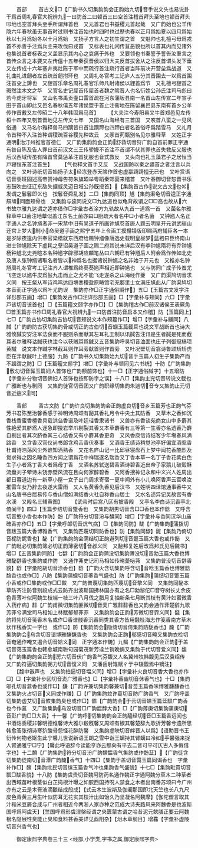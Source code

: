<!-- { "loadSidebar": true } -->









　　首部
　　首古文□【广韵书久切集韵韵会正韵始九切音手说文头也易说卦干爲首周礼春官大祝辨九一曰防首二曰顿首三曰空首注稽首拜头至地也顿首拜头叩地也空首拜头至手所谓拜首也　又元首君也书益稷元首起哉　又广韵始也公羊传隐六年春秋虽无事首时过则书注首始也时四时也过歴也春以正月爲始夏以四月爲始秋以七月爲始冬以十月爲始　又扬子方言人之初生谓之首　又魁帅也礼檀弓毋爲戎首不亦善乎注爲兵主来攻伐曰戎首　又标表也礼闲传苴恶貌也所以首其内而见诸外也集说首者标表之义盖显示其内心之哀痛于外也　又要领也书秦誓予誓告汝羣言之首传众言之本要又左传僖十五年秦获晋侯以归大夫反首拔舍从之注反首谓头发下垂　又左传成十六年塞井夷灶陈于军中而疏行首注疏行首者当阵前决开营垒爲战道　又礼曲礼进劒者左首疏首劒拊环也　又周礼冬官考工记庐人五分其晋围去一以爲首围注首殳上鐏也　又貍首乐章名周礼春官乐师凡射诸侯以貍首爲节　又礼檀弓貍首之斑然注木文之华　又官名史记犀首传犀首者魏之隂晋人也名衍姓公孙氏注司马彪曰若今虎牙将军　又山名书禹贡壷口雷首疏在河东蒲坂县南一名首山左传宣二年宣子田于首山即此又邑名春秋僖五年诸侯盟于首止注衞地在陈留襄邑县东南有首乡公羊传作首戴又左传昭二十八年韩固爲马首】
　　【大夫注今寿阳县又牛首郑邑见左传桓十四年又刳首晋地见左传文七年　又国名山海经有三首国　又咳首八蛮之一见风俗通　又马名尔雅释兽马四蹢皆曰首注蹢蹄也四蹄白者名首俗呼爲踏雪马　又礼月令首种不入注首种谓稷疏百谷稷先种故云　又豕首茢甄别名见尔雅释草　又姓正字通明治汀州推官首德仁　又广韵集韵韵会正韵舒救切音狩广韵自首前罪正字通有咎自陈及告人罪曰首前汉文三王传骄嫚不首注不首谓不伏其罪也首失救反又服也后汉西域传虽有降首曾莫惩革注首犹服也音式救反　又头向也礼玉藻君子之居恒当戸寝恒东首注首生】
　　【气也释文首手又反　又战国防以秦之疆首之者注言以兵向之　又叶诗纸切音始扬子太经冻登赤天隂作首也虚羸踦踦擅无已也　又叶赏语切音黍班固述高帝赞神母告符朱旗廼举粤蹈秦郊婴来稽首　又叶舂御切音恕晋书乐志鼓吹曲征辽东敌失据威灵迈日域公孙旣授首】【集韵首古作说文古文也巛发谓之鬊鬊即巛也　按鬊音舜乱发】二□【集韵同顶】馗【集韵渠龟切音逵正字通頯頄同面颊骨也　又集韵与逵同说文□九达道也似龟背故谓之□□高也故从六书故尔雅九达谓之逵亦借作□字彚古者涂方九轨故从九首一道爲一首　又菌名尔雅释草中□菌注地蕈似盖江东名土菌亦曰□厨疏大者名中□小者名菌　又钟馗人名正字通人之名钟馗者非一宋禁中旧有吴道子所画钟馗卷首唐人题云明皇开元讲武骊山还宫上梦大制小命吴道子画之熙宁五年上令画工摸搨锓版印赐两府辅臣各一本是岁除夜遣内供奉官梁楷就东西府给赐钟馗像唐逸史载明皇昼梦蓝袍曰臣终南山进士钟馗除天下虚耗之孽诏吴道子画之赐二府其说未详后汉有李钟馗隋将有乔钟馗杨钟馗北史尧暄本名钟馗字辟邪胡应麟笔丛曰六朝已有钟馗后人附会爲作传如北史及唐人张钟馗诸取名者皆以神爲名也据诸说钟馗之名非始于开元也　又椎亦名钟馗周礼冬官考工记注齐人谓椎爲终葵葵馗声相近即钟馗也　又与防同广成子传蚩尤飞空走以馗牛皮爲鼔九击而止之尤不能飞走遂杀之山海经作夔　又广韵渠鸠切音求义同　按王粲从军诗鸡鸣达四境黍稷盈原畴馆宅充鄽里士女满庄馗此从广韵渠鸠切本音而正字通以爲叶尤韵误　集韵亦作□正字通俗譌作】五□【玉篇古文发字注详髟部五画】增□【集韵发古作□注详髟部五画】□【字彚补与颊同】六□【字彚戸该切音该首也】□【玉篇籀文颐字亦作□】□【集韵稽古作□前汉诸侯王表厥角□首玉篇亦书作□周礼春官大祝辨九一曰防首注防音启本又作稽】防【玉篇同上】七□【广韵古协切集韵吉协切音颊说文本作颊籀作□】增□【字彚补与黼同】八馘【广韵韵防古获切集韵骨或切正韵古伯切音蝈玉篇截耳也说文军战断首也诗大雅攸馘安安注军法获而不服则杀而献其左耳礼王制以讯馘告注讯是生者馘是死而截耳者尔雅释诂馘获也注今以获贼耳爲馘又五音集韵呼狊切音洫面也庄子列御冦槁项黄馘　说文本作聝字林截耳则作耳旁献首则作首旁　又叶况壁切音翕诗鲁颂矫矫虎臣在泮献馘叶上德服】九防【广韵书久切集韵始九切音手玉篇人初生子集韵产而不疈谓之防】□【玉篇籀文颜字】增□【字彚补与顿同见六书统】十防【广韵集韵敷勿切音髴玉篇妇人首饰也广韵额前饰也】十一□【正字通俗馘字】十五增防【字彚补分物切音佛妇人首饰也按即防字之误】十八□【集韵主兖切音转说文截也广雅断也与剸同　又集韵徒官切音团又广韵职缘切集韵朱遄切音专又集韵止元切音近遄义同】






　　香部
　　香古文防【广韵许良切集韵韵会正韵虚良切音乡玉篇芳也正韵气芬芳书君陈至治馨香感于神明诗周颂有飶其香礼月令中央土其防香　又草木之香如沉香栈香蜜香檀香具载洪刍香谱及叶廷珪香隶诸书　又兽亦有香谈苑商女山中多麝其性絶爱其脐爲人逐急即投岩举爪剔裂其香又本草麝香有三等第一生香亦名遗香乃麝自剔出者其次脐香其三心结香又有小麝其香更奇　又风香庾信诗结客少年塲春风满路香　又含香汉官仪尚书郞含鸡舌香伏奏事　又酒香王绩诗稍觉池亭好偏宜酒瓮香杜甫诗浩荡风尘外谁知酒熟香　又花名庐山记一比邱昼寝盘石上梦中闻花香酷烈及觉求得之因名睡香四方闻之谓爲花中祥瑞遂名瑞香又丁香本草一名丁子香花紫白色生子小者爲丁香大者爲母丁香　又酒名苏轼送碧香酒诗碧香近出帝子家鹅儿破殻酥流盎刘子翚诗未饶赤壁风流在且向何家醉碧香　又阿香搜神记永和中义兴人姓周出都日暮道边有一新草小屋一女子出门周求寄宿一更中闻外有小儿唤阿香声云官唤汝推雷车女乃辞去夜遂大雷雨　又人名黄香仇香见后汉书　又姓明四译馆通事香牛又山名唐书白居易传与香山僧如满结香火社自称香山居士　又水名述异记吴故宫有香水溪　又殿名三辅黄图】
　　【武帝时后宫八区有披香殿　又亭名李白诗沉香亭北倚阑干】四□【玉篇步结切音蹩香也　又集韵胡男切音含□□香也本作馠　又呼含切音憨小香也本作防】馚【广韵符分切音汾与馩同】增□【字彚补与香同汉华山庙碑香亦作□】五□【字彚呼郞切音炕气病】□【集韵同防】馛【广韵集韵蒲拨切音跋玉篇大香博雅香气　又集韵匹蔑切同防香也】防【集韵同馞】馜【集韵乃倚切音柅防馜香也】馝【广韵集韵韵会蒲结切正韵避列切音蹩玉篇大香也或作飶　又广韵毗必切集韵簿必切正韵薄密切音邲义同　又馝邦复姓后改爲邦氏见后魏书】增□【五音集韵同防】七馞【广韵韵会正韵蒲没切集韵薄没切音勃玉篇大香也博雅馝馞香也集韵或作防　又通作茀史记司马相如传晻薆咇茀　又集韵普没切音馞香貌】馟【字彚陀胡切音涂香也】馠【广韵火含切集韵呼含切音唅玉篇香也博雅馠馠香也或作□】八防【集韵蒲蠓切音菶香气盛也】防【广韵集韵蒲结切音蹩玉篇小香或作□集韵或作□□馛　又广韵普蔑切集韵匹蔑切音撆义同　又集韵同馝本草防齐注防音别段成式云防齐出波斯国拂林国亦有之名□勃黎佗□音夺树长丈余皮色青薄叶似阿魏生枝端一枝三叶八月伐之腊月复抽新条七月断其枝有黄汁如蜜微香入药疗病】馡【广韵甫微切集韵匪微切音奜广雅馡馡香也又韵会通作菲楚辞九歌芳菲兮满堂司马相如上林赋郁郁菲菲　又集韵韵会正韵芳微切音霏义同】馢【集韵将先切音笺香木名或作□香谱醆香沉香同类其香方皆用馢桂海志作笺香南方草木状作栈香实一字也　或作□】防【集韵韵会隐绮切音倚集韵防馜香也】馣【广韵集韵韵会乌含切音谙博雅馣馣香也　又集韵韵会正韵邬感切音晻又集韵衣检切音奄通作唵又遏合切音姶义同　正字通本作馣】九馤【广韵集韵韵会正韵于盖切音蔼玉篇香也韩愈城南聮句园菊茂新芳迳兰销晚馤又集韵于代切音爱义同】馥【广韵集韵韵会正韵房六切音伏广韵香气芬馥又人名冀州牧韩馥见后汉袁绍传　又广韵符逼切集韵弼力切音愎义同　又潘岳射雉赋彳亍中辍馥焉中镝注】
　　【馥中镞声也　又集韵拍逼切音堛义同】增□【字彚补火良切音香大香也亦作□】□【字彚补步囚切音滮广雅香也】□【字彚补香幽切音休香气也】十□【集韵邬孔切音蓊香也或作□】馦【广韵许兼切集韵馨兼切音莶玉篇香味博雅馦馦香也　又集韵火占切音义同或作赚】□【广韵集韵竝许葛切音防广韵香气　又广韵呼盖切集韵虚艾切音餀集韵臭也或作□】馧【广韵韵会于云切音媪玉篇葐馧广韵香也今作蒕　又广韵集韵乌没切音□广韵馧馞大香】□【广韵薄庚切集韵蒲庚切音彭广韵□□大香】十一馨【广韵呼切集韵韵会正韵醯经切音□玉篇香远闻也书酒诰黍稷非馨明德维馨诗大雅尔殽旣馨又周颂有椒其馨楚辞九歌折芳馨兮遗所思韩愈答张彻诗寒狖酸骨怨怪花醉防馨　又集韵虚映切音衅晋人以爲】【语助晋书王衍传何物老妪生此宁馨儿世说新语王朗之雪中诣王螭持其臂螭曰冷如手馨强来捉人臂通雅宁□宁】【馨此呼语辞今读能亨亦云那向有平去二音可平可仄古人多假借字也】十二馩【广韵集韵符分切音汾广韵馩馧香气集韵或作馚葐】【广韵徒含切集韵徒南切音潭广韵馣香气】十四□【集韵于盖切音霭玉篇同谒香也　字彚补作□】馪【集韵纰民切音缤玉篇香气冲也集韵香气盛貌】十七□【集韵毗霄切音瓢□馛香貌】十八防【集韵虞贵切音魏阿防药名通作魏正字通阿魏分草木二种草者出西域苗叶根茎似白芷捣根汁曝之如胶西国持呪人禁食之木者出南番苏颂曰今广州亦有之云是木膏液滴酿结成段成】【式云木生波斯及伽阇那国即北天竺也长八九尺皮色青黄三月生叶似防耳无花实其枝汁出如饴久乃坚凝名阿魏摩】【伽陀僧言取其汁和米豆屑合成与广州者相近今两浙人家亦种之范成大诗夹路风来阿魏香是也波斯国呼爲阿虞天】【竺国呼爲形虞涅槃经谓之央匮蒙古谓之哈昔泥元飮膳正要云阿魏根名隐展性臭能止臭和食料甚香美详见酉阳杂】【俎木草纲目】增馫【字彚补虚陵切音兴香气也】

　　御定康熙字典卷三十三
<经部,小学类,字书之属,御定康熙字典>

